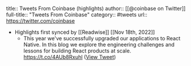 title:: Tweets From Coinbase (highlights)
author:: [[@coinbase on Twitter]]
full-title:: "Tweets From Coinbase"
category:: #tweets
url:: https://twitter.com/coinbase

- Highlights first synced by [[Readwise]] [[Nov 18th, 2022]]
	- This year we've successfully upgraded our applications to React Native. In this blog we explore the engineering challenges and lessons for building React products at scale.
	  https://t.co/4AUb8Rxuhl ([View Tweet](https://twitter.com/coinbase/status/1393227638601359360))